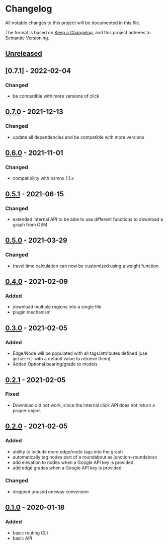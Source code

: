 # Changelog

All notable changes to this project will be documented in this file.

The format is based on [Keep a Changelog](https://keepachangelog.com/en/1.0.0/),
and this project adheres to [Semantic Versioning](https://semver.org/spec/v2.0.0.html).

## [Unreleased]

## [0.7.1] - 2022-02-04

### Changed

* be compatible with more versions of click


## [0.7.0] - 2021-12-13

### Changed

* update all dependencies and be compatible with more versions

## [0.6.0] - 2021-11-01


### Changed

* compatibility with osmnx 1.1.x

## [0.5.1] - 2021-06-15

### Changed

* extended internal API to be able to use different functions to download a graph from OSM

## [0.5.0] - 2021-03-29

### Changed

* travel time calculation can now be customized using a weight function

## [0.4.0] - 2021-02-09

### Added

* download multiple regions into a single file
* plugin mechanism 

## [0.3.0] - 2021-02-05

### Added

* Edge/Node will be populated with all tags/attributes defined (use `getattr()` with a default value to retrieve them)
* Added Optional bearing/grade to models

## [0.2.1] - 2021-02-05

### Fixed

* Download did not work, since the internal click API does not return a proper object

## [0.2.0] - 2021-02-05

### Added

* ability to include more edge/node tags into the graph
* automatically tag nodes part of a roundabout as junction=roundabout
* add elevation to nodes when a Google API key is provided
* add edge grades when a Google API key is provided

### Changed

* dropped unused oneway conversion

## [0.1.0] - 2020-01-18

### Added

* basic routing CLI
* basic API

[Unreleased]: https://github.com/escaped/routor/compare/0.7.0...HEAD
[0.7.0]: https://github.com/escaped/routor/compare/0.6.0...0.7.0
[0.6.0]: https://github.com/escaped/routor/compare/0.5.1...0.6.0
[0.5.1]: https://github.com/escaped/routor/compare/0.5.0...0.5.1
[0.5.0]: https://github.com/escaped/routor/compare/0.4.0...0.5.0
[0.4.0]: https://github.com/escaped/routor/compare/0.3.0...0.4.0
[0.3.0]: https://github.com/escaped/routor/compare/0.2.1...0.3.0
[0.2.1]: https://github.com/escaped/routor/compare/0.2.0...0.2.1
[0.2.0]: https://github.com/escaped/routor/compare/0.1.0...0.2.0
[0.1.0]: https://github.com/escaped/routor/tree/0.1.0
